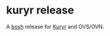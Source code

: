 # kuryr release
A [bosh](https://bosh.io) release for [Kuryr](https://github.com/openstack/kuryr) and OVS/OVN.
